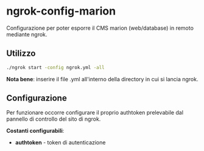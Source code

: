 # ngrok-config-marion

Configurazione per poter esporre il CMS marion (web/database) in remoto mediante ngrok.


## Utilizzo
```bash
./ngrok start -config ngrok.yml -all
```

**Nota bene**: inserire il file .yml all'interno della directory in cui si lancia ngrok.

## Configurazione
Per funzionare occorre configurare il proprio authtoken prelevabile dal pannello di controllo del sito di ngrok.

**Costanti configurabili**:

- **authtoken** - token di autenticazione